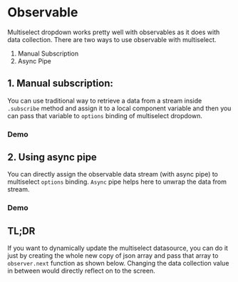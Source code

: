# Observable

Multiselect dropdown works pretty well with observables as it does with data collection.
There are two ways to use observable with multiselect.
  1. Manual Subscription
  2. Async Pipe

## 1. Manual subscription:

You can use traditional way to retrieve a data from a stream inside `.subscribe` method and assign it to a local component variable and then you can pass that variable to `options` binding of multiselect dropdown.

### Demo

<ms-observable-async></ms-observable-async>

<code-tabs>
  <code-pane title="app/observable-async.component.html" path="observable/src/app/observable-async.component.html"></code-pane>
  <code-pane title="app/observable-async.component.ts" path="observable/src/app/observable-async.component.ts"></code-pane>
</code-tabs>

## 2. Using async pipe

You can directly assign the observable data stream (with async pipe) to multiselect `options` binding. `Async` pipe helps here to unwrap the data from stream.

### Demo

<ms-observable-async-service></ms-observable-async-service>

<code-tabs>
  <code-pane title="app/observable-async-service.component.ts" path="observable/src/app/observable-async-service.component.ts"></code-pane>
  <code-pane title="app/observable-async-service.component.html" path="observable/src/app/observable-async-service.component.html"></code-pane>
</code-tabs>

## TL;DR

If you want to dynamically update the multiselect datasource, you can do it just by creating the whole new copy of json array and pass that array to `observer.next` function as shown below. Changing the data collection value in between would directly reflect on to the screen.

<ms-observable-dynamic-update></ms-observable-dynamic-update>

<code-tabs>
  <code-pane title="app/observable-dynamic-update.component.ts" path="observable/src/app/observable-dynamic-update.component.ts"></code-pane>
  <code-pane title="app/observable-dynamic-update.component.html" path="observable/src/app/observable-dynamic-update.component.html"></code-pane>
</code-tabs>
